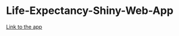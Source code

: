 # Life-Expectancy-Shiny-Web-App

[Link to the app](https://hongyanlee.shinyapps.io/WIE2003_Intro_to_Data_Science/)
